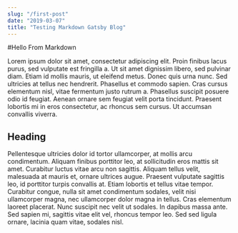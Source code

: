 ```yaml
---
slug: "/first-post"
date: "2019-03-07"
title: "Testing Markdown Gatsby Blog"
---
```


#Hello From Markdown

Lorem ipsum dolor sit amet, consectetur adipiscing elit. Proin finibus lacus purus, sed vulputate est fringilla a. Ut sit amet dignissim libero, sed pulvinar diam. Etiam id mollis mauris, ut eleifend metus. Donec quis urna nunc. Sed ultricies at tellus nec hendrerit. Phasellus et commodo sapien. Cras cursus elementum nisl, vitae fermentum justo rutrum a. Phasellus suscipit posuere odio id feugiat. Aenean ornare sem feugiat velit porta tincidunt. Praesent lobortis mi in eros consectetur, ac rhoncus sem cursus. Ut accumsan convallis viverra.

## Heading

Pellentesque ultricies dolor id tortor ullamcorper, at mollis arcu condimentum. Aliquam finibus porttitor leo, at sollicitudin eros mattis sit amet. Curabitur luctus vitae arcu non sagittis. Aliquam tellus velit, malesuada at mauris et, ornare ultrices augue. Praesent vulputate sagittis leo, id porttitor turpis convallis at. Etiam lobortis et tellus vitae tempor. Curabitur congue, nulla sit amet condimentum sodales, velit nisi ullamcorper magna, nec ullamcorper dolor magna in tellus. Cras elementum laoreet placerat. Nunc suscipit nec velit ut sodales. In dapibus massa ante. Sed sapien mi, sagittis vitae elit vel, rhoncus tempor leo. Sed sed ligula ornare, lacinia quam vitae, sodales nisl.
